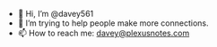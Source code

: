 - 👋 Hi, I’m @davey561
- 👀 I’m trying to help people make more connections.
- 📫 How to reach me: davey@plexusnotes.com

<!---
davey561/davey561 is a ✨ special ✨ repository because its `README.md` (this file) appears on your GitHub profile.
You can click the Preview link to take a look at your changes.
--->
